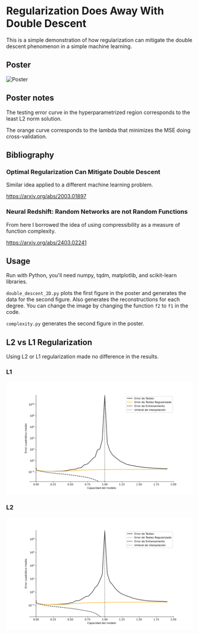 # Regularization Does Away With Double Descent
This is a simple demonstration of how regularization can mitigate the double descent phenomenon in a simple machine learning.

## Poster
![Poster](poster.png)

## Poster notes
The testing error curve in the hyperparametrized region corresponds to the least L2 norm solution.

The orange curve corresponds to the lambda that minimizes the MSE doing cross-validation.


## Bibliography
### Optimal Regularization Can Mitigate Double Descent
Similar idea applied to a different machine learning problem.

https://arxiv.org/abs/2003.01897

### Neural Redshift: Random Networks are not Random Functions
From here I borrowed the idea of using compressibility as a measure of function complexity.

https://arxiv.org/abs/2403.02241


## Usage
Run with Python, you'll need numpy, tqdm, matplotlib, and scikit-learn libraries.

`double_descent_2D.py` plots the first figure in the poster and generates the data for the second figure.
Also generates the reconstructions for each degree.
You can change the image by changing the function `f2` to `f1` in the code.

`complexity.py` generates the second figure in the poster.


## L2 vs L1 Regularization
Using L2 or L1 regularization made no difference in the results.


### L1
![Lasso](double_descent_2D_lasso.png)

### L2
![Ridge](double_descent_2D_ridge.png)



